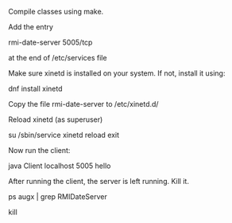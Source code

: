 
Compile classes using make.

Add the entry 

rmi-date-server  5005/tcp

at the end of /etc/services file

Make sure xinetd is installed on your system. If not, install it using:

dnf install xinetd

Copy the file rmi-date-server to /etc/xinetd.d/

Reload xinetd (as superuser)

su
/sbin/service xinetd reload
exit

Now run the client:

java Client localhost 5005 hello

After running the client, the server is left running. Kill it.

ps augx | grep RMIDateServer

kill <process id>



